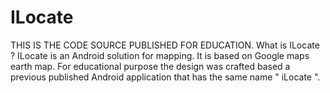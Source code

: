 # ILocate
THIS IS THE CODE SOURCE PUBLISHED FOR EDUCATION.
What is ILocate ?
ILocate is an Android solution for mapping.
It is based on Google maps earth map.
For educational purpose the design was crafted based
a previous published Android application that has the
same name " iLocate ".
